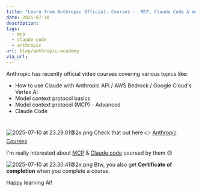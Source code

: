 ```yaml
---
title: "Learn from Anthropic Official: Courses -  MCP, Claude Code & more"
date: 2025-07-10
description: 
tags:
  - mcp
  - claude-code
  - anthropic
url: blog/anthropic-academy
via_url:
---
```

Anthropic has recently official video courses covering various topics like:
- How to use Claude with Anthropic API / AWS Bedrock / Google Cloud's Vertex AI
- Model context protocol basics
- Model context protocol (MCP) - Advanced
- Claude Code

# 

![2025-07-10 at 23.29.01@2x.png](/images/2025-07-10-at-23.29.01-at-2x.png)
Check that out here 👉 [Anthropic Courses](https://anthropic.skilljar.com/)

I'm really interested about [MCP](https://anthropic.skilljar.com/introduction-to-model-context-protocol) & [Claude code](https://anthropic.skilljar.com/claude-code-in-action) coursed by them 😊

![2025-07-10 at 23.30.41@2x.png](/images/2025-07-10-at-23.30.41-at-2x.png)
Btw, you also get **Certificate of completion** when you complete a course. 

Happy learning AI!